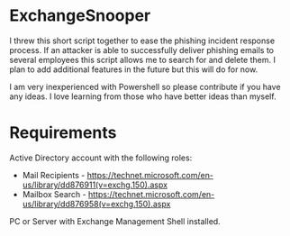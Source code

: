 # ExchangeSnooper
I threw this short script together to ease the phishing incident response process. If an attacker is able to successfully deliver phishing emails to several employees this script allows me to search for and delete them. I plan to add additional features in the future but this will do for now.

I am very inexperienced with Powershell so please contribute if you have any ideas. I love learning from those who have better ideas than myself.

# Requirements
Active Directory account with the following roles:
- Mail Recipients - https://technet.microsoft.com/en-us/library/dd876911(v=exchg.150).aspx
- Mailbox Search - https://technet.microsoft.com/en-us/library/dd876958(v=exchg.150).aspx

PC or Server with Exchange Management Shell installed.
